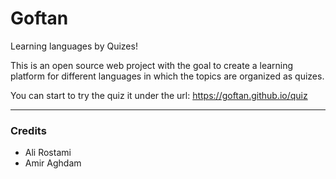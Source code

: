 # Goftan
Learning languages by Quizes!

This is an open source web project with the goal to create a learning platform for different languages in which the topics are organized as quizes. 

You can start to try the quiz it under the url:
https://goftan.github.io/quiz


---
### Credits
- Ali Rostami
- Amir Aghdam
